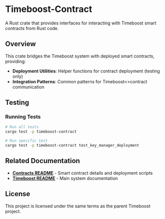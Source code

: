 # Timeboost-Contract

A Rust crate that provides interfaces for interacting with Timeboost smart contracts from Rust code.

## Overview

This crate bridges the Timeboost system with deployed smart contracts, providing:
- **Deployment Utilities**: Helper functions for contract deployment (testing only)
- **Integration Patterns**: Common patterns for Timeboost<>contract communication

## Testing

### Running Tests

```bash
# Run all tests
cargo test -p timeboost-contract

# Run specific test
cargo test -p timeboost-contract test_key_manager_deployment
```

## Related Documentation

- **[Contracts README](../contracts/README.md)** - Smart contract details and deployment scripts
- **[Timeboost README](../timeboost/README.md)** - Main system documentation

## License

This project is licensed under the same terms as the parent Timeboost project.